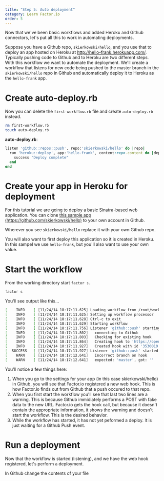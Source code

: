 ```yaml
---
title: "Step 5: Auto deployment"
category: Learn Factor.io
order: 5
---
```

Now that we've been basic workflows and added Heroku and Github connectors, let's put all this to work in automating deployments.

Suppose you have a Github repo, `skierkowski/hello`, and you use that to deploy an app hosted on Heroku at http://hello-frank.herokuapp.com/. Typically pushing code to Github and to Heroku are two different steps. With this workflow we want to automate the deployment. We'll create a workflow that listens for new code being pushed to the master branch in the `skierkowski/hello` repo in Github and automatically deploy it to Heroku as the `hello-frank` app.


# Create auto-deploy.rb
Now you can delete the `first-workflow.rb` file and create `auto-deploy.rb` instead.

```bash
rm first-workflow.rb
touch auto-deploy.rb
```

**auto-deploy.rb**:

```ruby
listen 'github::repos::push', repo:'skierkowski/hello' do |repo|
  run 'heroku::deploy', app:'hello-frank', content:repo.content do |deploy|
    success "Deploy complete"
  end
end
```

# Create your app in Heroku for deployment
For this tutorial we are going to deploy a basic Sinatra-based web application. You can clone [this sample app (https://github.com/skierkowski/hello)](https://github.com/skierkowski/hello) to your own account in Github.

Wherever you see `skierkowski/hello` replace it with your own Github repo.

You will also want to first deploy this application so it is created in Heroku. In this sampel we use `hello-frank`, but you'll also want to use your own value.

# Start the workflow
From the working directory start `factor s`.

```bash
factor s
```

You'll see output like this...

```bash
[    INFO    ] [11/24/14 18:17:11.625] Loading workflow from /root/workflows/auto-deploy.rb
[    INFO    ] [11/24/14 18:17:11.625] Setting up workflow processor
[    INFO    ] [11/24/14 18:17:11.628] Ctrl-c to exit
[    INFO    ] [11/24/14 18:17:11.629] Starting workflow
[    INFO    ] [11/24/14 18:17:11.756] Listener 'github::push' starting
[    INFO    ] [11/24/14 18:17:11.802]   connecting to Github
[    INFO    ] [11/24/14 18:17:11.803]   Checking for existing hook
[    INFO    ] [11/24/14 18:17:11.864]   Creating hook to 'https://open-connectors.factor.io/v0.4/github/listeners/push/instances/eb.../hooks/post_receive' on skierkowski/hello.
[    INFO    ] [11/24/14 18:17:11.927]   Created hook with id '3530019'
[  SUCCESS   ] [11/24/14 18:17:11.927] Listener 'github::push' started
[    WARN    ] [11/24/14 18:17:12.641]   Incorrect branch on hook
[    WARN    ] [11/24/14 18:17:12.641]   expected: 'master', got: ''
```
You'll notice a few things here:

1. When you go to the settings for your app (in this case skierkowski/hello) in Github, you will see that Factor.io registered a new web hook. This is how Factor.io finds out from Github that a push occured to that repo.
2. When you first start the workflow you'll see that last two lines are a warning. This is because Github immidiately performs a POST with fake data to the new URL. Factor.io gets the hook call, but because it doesn't contain the appropriate information, it shows the warning and doesn't start the workflow. This is the desired behavior.
3. While the workflow has started, it has not yet peformed a deploy. It is just waiting for a Github Push event.


# Run a deployment
Now that the workflow is started (listening), and we have the web hook registered, let's perform a deployment.

In Github change the contents of your file

